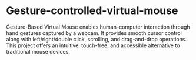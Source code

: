 # Gesture-controlled-virtual-mouse
Gesture-Based Virtual Mouse enables human–computer interaction through hand gestures captured by a webcam. It provides smooth cursor control along with left/right/double click, scrolling, and drag-and-drop operations. This project offers an intuitive, touch-free, and accessible alternative to traditional mouse devices.
